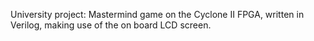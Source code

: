 University project: Mastermind game on the Cyclone II FPGA, written in Verilog, making use of the on board LCD screen.